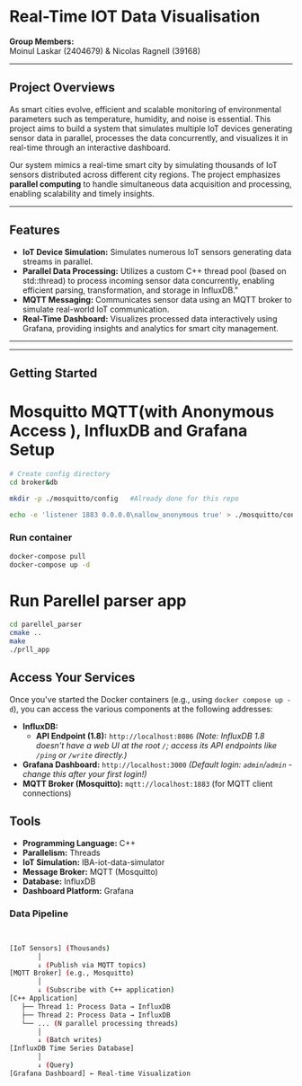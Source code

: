 # Real-Time IOT Data Visualisation

**Group Members:**  
Moinul Laskar (2404679) & Nicolas Ragnell (39168)

---

## Project Overviews

As smart cities evolve, efficient and scalable monitoring of environmental parameters such as temperature, humidity, and noise is essential. This project aims to build a system that simulates multiple IoT devices generating sensor data in parallel, processes the data concurrently, and visualizes it in real-time through an interactive dashboard.

Our system mimics a real-time smart city by simulating thousands of IoT sensors distributed across different city regions. The project emphasizes **parallel computing** to handle simultaneous data acquisition and processing, enabling scalability and timely insights.

---

## Features

- **IoT Device Simulation:** Simulates numerous IoT sensors generating data streams in parallel.
- **Parallel Data Processing:** Utilizes a custom C++ thread pool (based on std::thread) to process incoming sensor data concurrently, enabling efficient parsing, transformation, and storage in InfluxDB."
- **MQTT Messaging:** Communicates sensor data using an MQTT broker to simulate real-world IoT communication.
- **Real-Time Dashboard:** Visualizes processed data interactively using Grafana, providing insights and analytics for smart city management.

---



---

## Getting Started


# Mosquitto MQTT(with Anonymous Access ), InfluxDB and Grafana Setup

```bash
# Create config directory
cd broker&db

mkdir -p ./mosquitto/config   #Already done for this repo 

echo -e 'listener 1883 0.0.0.0\nallow_anonymous true' > ./mosquitto/config/mosquitto.conf #done
```
### Run container 
```bash
docker-compose pull
docker-compose up -d
```


# Run Parellel parser app

```bash
cd parellel_parser
cmake ..    
make
./prll_app

```

## Access Your Services

Once you've started the Docker containers (e.g., using `docker compose up -d`), you can access the various components at the following addresses:

* **InfluxDB:**
    * **API Endpoint (1.8):** `http://localhost:8086`
        *(Note: InfluxDB 1.8 doesn't have a web UI at the root `/`; access its API endpoints like `/ping` or `/write` directly.)*
* **Grafana Dashboard:** `http://localhost:3000`
    *(Default login: `admin`/`admin` - change this after your first login!)*
* **MQTT Broker (Mosquitto):** `mqtt://localhost:1883` (for MQTT client connections)



## Tools

- **Programming Language:** C++
- **Parallelism:** Threads 
- **IoT Simulation:** IBA-iot-data-simulator
- **Message Broker:** MQTT (Mosquitto)
- **Database:** InfluxDB
- **Dashboard Platform:** Grafana


### Data Pipeline
```bash


[IoT Sensors] (Thousands)
       │
       ↓ (Publish via MQTT topics)
[MQTT Broker] (e.g., Mosquitto)
       │
       ↓ (Subscribe with C++ application)
[C++ Application]
   ├── Thread 1: Process Data → InfluxDB
   ├── Thread 2: Process Data → InfluxDB
   └── ... (N parallel processing threads)
       │
       ↓ (Batch writes)
[InfluxDB Time Series Database]
       │
       ↓ (Query)
[Grafana Dashboard] ← Real-time Visualization

```
